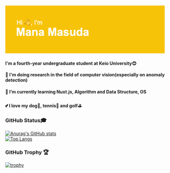 

<!--
### Hi there 👋
**llien30/llien30** is a ✨ _special_ ✨ repository because its `README.md` (this file) appears on your GitHub profile.

Here are some ideas to get you started:

- 🔭 I’m currently working on ...
- 🌱 I’m currently learning ...
- 👯 I’m looking to collaborate on ...
- 🤔 I’m looking for help with ...
- 💬 Ask me about ...
- 📫 How to reach me: ...
- 😄 Pronouns: ...
- ⚡ Fun fact: ...
-->
![](header.png)

#### I'm a fourth-year undergraduate student at Keio University:blush:

#### :mag_right: I'm doing research in the field of computer vision(especially on anomaly detection)
#### 🌱 I’m currently learning Nuxt.js, Algorithm and Data Structure, OS
#### :two_hearts: I love my dog:dog:, tennis:tennis: and golf:golf:

### GitHub Status:mortar_board:
[![Anurag's GitHub stats](https://github-readme-stats.vercel.app/api?username=llien30&show_icons=true)](https://github.com/anuraghazra/github-readme-stats) <br>
[![Top Langs](https://github-readme-stats.vercel.app/api/top-langs/?username=llien30&hide=jupyter%20notebook&layout=compact)](https://github.com/anuraghazra/github-readme-stats)

### GitHub Trophy :trophy:
[![trophy](https://github-profile-trophy.vercel.app/?username=ryo-ma&column=5&margin-w=15&margin-h=15)](https://github.com/ryo-ma/github-profile-trophy)


